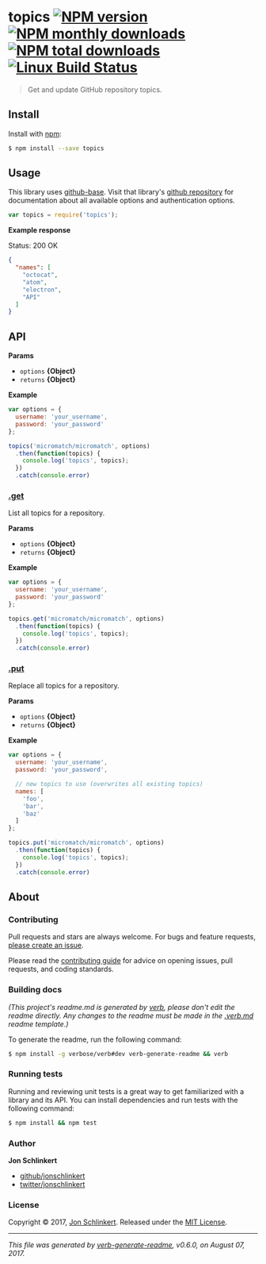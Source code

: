 # topics [![NPM version](https://img.shields.io/npm/v/topics.svg?style=flat)](https://www.npmjs.com/package/topics) [![NPM monthly downloads](https://img.shields.io/npm/dm/topics.svg?style=flat)](https://npmjs.org/package/topics) [![NPM total downloads](https://img.shields.io/npm/dt/topics.svg?style=flat)](https://npmjs.org/package/topics) [![Linux Build Status](https://img.shields.io/travis/jonschlinkert/topics.svg?style=flat&label=Travis)](https://travis-ci.org/jonschlinkert/topics)

> Get and update GitHub repository topics.

## Install

Install with [npm](https://www.npmjs.com/):

```sh
$ npm install --save topics
```

## Usage

This library uses [github-base](https://github.com/jonschlinkert/github-base). Visit that library's [github repository](https://github.com/jonschlinkert/github-base) for documentation about all available options and authentication options.

```js
var topics = require('topics');
```

**Example response**

Status: 200 OK

```json
{
  "names": [
    "octocat",
    "atom",
    "electron",
    "API"
  ]
}
```

## API

**Params**

* `options` **{Object}**
* `returns` **{Object}**

**Example**

```js
var options = {
  username: 'your_username',
  password: 'your_password'
};

topics('micromatch/micromatch', options)
  .then(function(topics) {
    console.log('topics', topics);
  })
  .catch(console.error)
```

### [.get](index.js#L50)

List all topics for a repository.

**Params**

* `options` **{Object}**
* `returns` **{Object}**

**Example**

```js
var options = {
  username: 'your_username',
  password: 'your_password'
};

topics.get('micromatch/micromatch', options)
  .then(function(topics) {
    console.log('topics', topics);
  })
  .catch(console.error)
```

### [.put](index.js#L81)

Replace all topics for a repository.

**Params**

* `options` **{Object}**
* `returns` **{Object}**

**Example**

```js
var options = {
  username: 'your_username',
  password: 'your_password',

  // new topics to use (overwrites all existing topics)
  names: [
    'foo',
    'bar',
    'baz'
  ]
};

topics.put('micromatch/micromatch', options)
  .then(function(topics) {
    console.log('topics', topics);
  })
  .catch(console.error)
```

## About

### Contributing

Pull requests and stars are always welcome. For bugs and feature requests, [please create an issue](../../issues/new).

Please read the [contributing guide](.github/contributing.md) for advice on opening issues, pull requests, and coding standards.

### Building docs

_(This project's readme.md is generated by [verb](https://github.com/verbose/verb-generate-readme), please don't edit the readme directly. Any changes to the readme must be made in the [.verb.md](.verb.md) readme template.)_

To generate the readme, run the following command:

```sh
$ npm install -g verbose/verb#dev verb-generate-readme && verb
```

### Running tests

Running and reviewing unit tests is a great way to get familiarized with a library and its API. You can install dependencies and run tests with the following command:

```sh
$ npm install && npm test
```

### Author

**Jon Schlinkert**

* [github/jonschlinkert](https://github.com/jonschlinkert)
* [twitter/jonschlinkert](https://twitter.com/jonschlinkert)

### License

Copyright © 2017, [Jon Schlinkert](https://github.com/jonschlinkert).
Released under the [MIT License](LICENSE).

***

_This file was generated by [verb-generate-readme](https://github.com/verbose/verb-generate-readme), v0.6.0, on August 07, 2017._